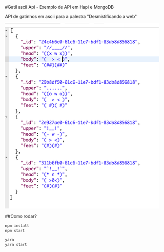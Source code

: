 #Gatil ascii Api - Exemplo de API em Hapi e MongoDB

API de gatinhos em ascii para a palestra "Desmistificando a web"

![RESPONSE EXAMPLE](img.png)

##Como rodar?

```
npm install
npm start
```

```
yarn
yarn start
```